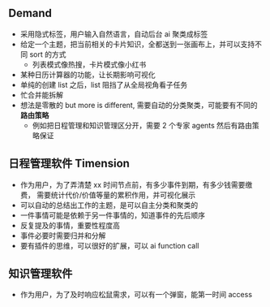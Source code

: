 ## Demand

- 采用隐式标签，用户输入自然语言，自动后台 ai 聚类成标签
- 给定一个主题，把当前相关的卡片知识，全都送到一张画布上，并可以支持不同 sort 的方式
    - 列表模式像热搜，卡片模式像小红书
- 某种日历计算器的功能，让长期影响可视化
- 单纯的创建 list 之后，list 阻挡了从全局视角看子任务
- 忙合并能拆解
- 想法是零散的 but more is different, 需要自动的分类聚类，可能要有不同的 **路由策略**
    - 例如把日程管理和知识管理区分开，需要 2 个专家 agents 然后有路由策略保证 

## 日程管理软件 Timension

- 作为用户，为了弄清楚 xx 时间节点前，有多少事件到期，有多少钱需要缴费，
    需要统计代价/价值等量的累积作用，并可视化展示
- 可以自动的总结出工作的主题，是可以自主分类和聚类的
- 一件事情可能是依赖于另一件事情的，知道事件的先后顺序
- 反复提及的事情，重要性程度高
- 事件必要时需要归并和分解
- 要有插件的思维，可以很好的扩展，可以 ai function call


## 知识管理软件

- 作为用户，为了及时响应松鼠需求，可以有一个弹窗，能第一时间 access
